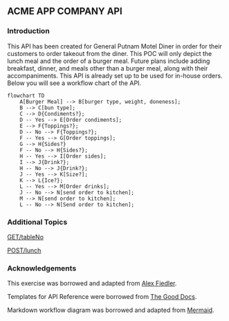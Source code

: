 ## ACME APP COMPANY API 

### Introduction
This API has been created for General Putnam Motel Diner in order for their customers to order takeout from the diner.
This POC will only depict the lunch meal and the order of a burger meal.
Future plans include adding breakfast, dinner, and meals other than a burger meal, along with their accompaniments.
This API is already set up to be used for in-house orders. Below you will see a workflow chart of the API.

```mermaid
flowchart TD
    A[Burger Meal] --> B[burger type, weight, doneness];
    B --> C[bun type];
    C --> D{Condiments?};
    D -- Yes --> E[Order condiments];
    E --> F{Toppings?};
    D -- No --> F{Toppings?};
    F -- Yes --> G[Order toppings];
    G --> H{Sides?}
    F -- No --> H{Sides?};
    H -- Yes --> I[Order sides];
    I --> J{Drink?};
    H -- No --> J{Drink?};
    J -- Yes --> K[Size?];
    K --> L{Ice?};
    L -- Yes --> M[Order drinks];
    J -- No --> N[send order to kitchen];
    M --> N[send order to kitchen];
    L -- No --> N[Send order to kitchen];
```

### Additional Topics

[GET/tableNo](https://github.com/Laura-Novich-OBW/student-showcase/blob/main/student-work/felice-berk/API_Final_Project/GET.md)

[POST/lunch](https://github.com/Laura-Novich-OBW/student-showcase/blob/main/student-work/felice-berk/API_Final_Project/POST.md)

### Acknowledgements

This exercise was borrowed and adapted from [Alex Fiedler](https://il.linkedin.com/in/alexfiedler?trk=public_post_share-update_actor-text).

Templates for API Reference were borrowed from [The Good Docs](https://github.com/thegooddocsproject/templates/edit/master/api-reference/api-reference.md).

Markdown workflow diagram was borrowed and adapted from [Mermaid](https://github.blog/2022-02-14-include-diagrams-markdown-files-mermaid/).
